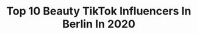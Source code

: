 ---
title: Top 10 Beauty TikTok Influencers In Berlin In 2020
description: >-
  Find top beauty TikTok influencers in Berlin in 2020. Most popular hashtags: #berlin #loredana #dance #shirindavid.
platform: TikTok
profiles:
  - username: "radiojamfm"
    fullname: >-
      JAM FM
    location: "Germany"
    followers: 344031
    engagement: 1759
    commentsToLikes: 0.023791
    id: ck8qej6jlsv2a0j78kdjkq363
    verified: true
    hashtags: "#quarant, #finchasozial, #alphabet, #schule"
  - username: "laura.simon8"
    fullname: >-
      Laura Simon
    location: "Germany"
    followers: 52453
    engagement: 1811
    commentsToLikes: 0.033022
    id: ck932ozdbkdyx0j78xa2xzoky
    verified: false
    hashtags: "#worldtravel, #vampirediaries, #stars, #dior"
  - username: "nicolesto"
    fullname: >-
      Nicole Sto 🧿
    location: "Germany"
    followers: 1308229
    engagement: 1341
    commentsToLikes: 0.012390
    id: ck81svhhxte600j78nd3ojij6
    verified: true
    hashtags: "#polishgirls, #kpop, #vorteile, #oceansapart"
  - username: "laura.selinaaa"
    fullname: >-
      Laura Selina 
    location: "Germany"
    followers: 48658
    engagement: 1365
    commentsToLikes: 0.024979
    id: ck8vuj1lxj15g0j78ettb6a2h
    verified: false
    hashtags: "#lashes, #hamburg, #insta, #shababsbotten"
  - username: "louismast2.0"
    fullname: >-
      louismast2.0
    location: "Germany"
    followers: 107954
    engagement: 1540
    commentsToLikes: 0.007125
    id: ck8w2kb2x5jsz0j78aj2lujvd
    verified: false
    hashtags: "#abfeiern, #maybegay, #upsi, #germany"
  - username: "masha"
    fullname: >-
      Masha 
    location: "Germany"
    followers: 19644
    engagement: 595
    commentsToLikes: 0.016673
    id: ck9c08jbbo4500j785qcmh747
    verified: true
    hashtags: "#happyathome, #quarantime, #myoutfit, #einrichtung"
  - username: "isinordnung"
    fullname: >-
      Isinordnung
    location: "Germany"
    followers: 4883
    engagement: 476
    commentsToLikes: 0.127680
    id: cka0qzig5er8r0i78b9ovnls2
    verified: false
    hashtags: "#oldtimes, #magie, #ring, #skulptur"
  - username: "webtalkshow"
    fullname: >-
      webtalkshow
    location: "Germany"
    followers: 2650
    engagement: 273
    commentsToLikes: 0.033820
    id: ck9m59v27kzar0j78i819vn6y
    verified: false
    hashtags: "#noangels, #treptow, #fabiankahl, #happyathome"
  - username: "nele_chiara_"
    fullname: >-
      Nele & Chiara💘
    location: "Germany"
    followers: 2052
    engagement: 2058
    commentsToLikes: 0.119193
    id: cka884oq39py50i78kktalk22
    verified: false
    hashtags: "#positive, #dardan, #bonez, #sxtn"
  - username: "gamanderlopez"
    fullname: >-
      Gamander López
    location: "Germany"
    followers: 164142
    engagement: 1991
    commentsToLikes: 0.024980
    id: ck9go7xfkzyyh0j78m4rnd4sa
    verified: false
    hashtags: "#iloveyoubaby, #artistcheck, #woods, #photograhy"
---